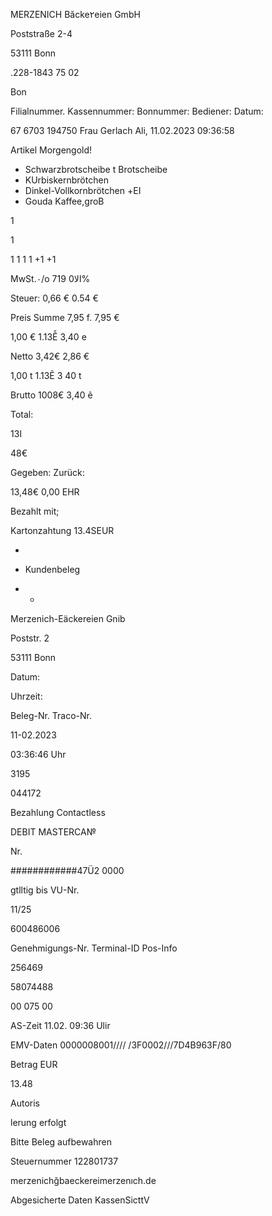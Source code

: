 MERZENICH
Băcke٢eien GmbH

Poststraße 2-4

53111  Bonn

.228-1843 75 02

Bon

Filialnummer.
Kassennummer:
Bonnummer:
Bediener:
Datum:

67
6703
194750
Frau  Gerlach Ali,
11.02.2023  09:36:58

Artikel
Morgengold!
+  Schwarzbrotscheibe
t Brotscheibe
+  KUrbiskernbrötchen
+  Dinkel-Vollkornbrötchen
+ΕΙ
+  Gouda
 Kaffee,groB

1

1

1
1
1
1
+1
+1

MwSt.٠/o
7الا0
19%

Steuer:
0,66 €
0.54 €

Preis  Summe
7,95  f.
7,95 €

1,00  €
1.13Ễ
3,40  e

Netto
3,42€
2,86 €

1,00  t
1.13Ẽ
3  40  t

Brutto
1008€
3,40 ẽ

Total:

ا13

48€

Gegeben:
Zurück:

13,48€
0,00  EHR

Bezahlt  mit;

Kartonzahtung  13.4SEUR

*

 *  Kundenbeleg

*  *

Merzenich-Eäckereien  Gnib

Poststr.  2

53111  Bonn

Datum:

Uhrzeit:

Beleg-Nr.
Traco-Nr.

11-02.2023

03:36:46  Uhr

3195

044172

Bezahlung
Contactless

DEBIT  MASTERCA№

Nr.

############47Ü2  0000

gtlltig  bis
VU-Nr.

11/25

600486006

Genehmigungs-Nr.
Terminal-ID
Pos-Info

256469

58074488

00  075  00

AS-Zeit  11.02.  09:36  Ulir

EMV-Daten  0000008001////
/3F0002///7D4B963F/80

Betrag  EUR

13.48

Autoris

lerung  erfolgt

Bitte  Beleg  aufbewahren

Steuernummer  122801737

merzenichğbaeckereimerzenıch.de

Abgesicherte Daten  KassenSicttV

